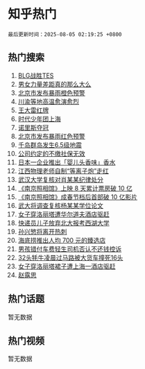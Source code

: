 # 知乎热门

`最后更新时间：2025-08-05 02:19:25 +0800`

## 热门搜索

1. [BLG战胜TES](https://www.zhihu.com/search?q=BLG%E6%88%98%E8%83%9CTES)
1. [男女力量差距真的那么大么](https://www.zhihu.com/search?q=%E7%94%B7%E5%A5%B3%E5%8A%9B%E9%87%8F%E5%B7%AE%E8%B7%9D%E7%9C%9F%E7%9A%84%E9%82%A3%E4%B9%88%E5%A4%A7%E4%B9%88)
1. [北京市发布暴雨橙色预警](https://www.zhihu.com/search?q=%E5%8C%97%E4%BA%AC%E5%B8%82%E5%8F%91%E5%B8%83%E6%9A%B4%E9%9B%A8%E6%A9%99%E8%89%B2%E9%A2%84%E8%AD%A6)
1. [川渝等地高温愈演愈烈](https://www.zhihu.com/search?q=%E5%B7%9D%E6%B8%9D%E7%AD%89%E5%9C%B0%E9%AB%98%E6%B8%A9%E6%84%88%E6%BC%94%E6%84%88%E7%83%88)
1. [王大雷红牌](https://www.zhihu.com/search?q=%E7%8E%8B%E5%A4%A7%E9%9B%B7%E7%BA%A2%E7%89%8C)
1. [时代少年团上海](https://www.zhihu.com/search?q=%E6%97%B6%E4%BB%A3%E5%B0%91%E5%B9%B4%E5%9B%A2%E4%B8%8A%E6%B5%B7)
1. [诺里斯夺冠](https://www.zhihu.com/search?q=%E8%AF%BA%E9%87%8C%E6%96%AF%E5%A4%BA%E5%86%A0)
1. [北京市发布暴雨红色预警](https://www.zhihu.com/search?q=%E5%8C%97%E4%BA%AC%E5%B8%82%E5%8F%91%E5%B8%83%E6%9A%B4%E9%9B%A8%E7%BA%A2%E8%89%B2%E9%A2%84%E8%AD%A6)
1. [千岛群岛发生6.5级地震](https://www.zhihu.com/search?q=%E5%8D%83%E5%B2%9B%E7%BE%A4%E5%B2%9B%E5%8F%91%E7%94%9F6.5%E7%BA%A7%E5%9C%B0%E9%9C%87)
1. [公司约定的不缴社保无效](https://www.zhihu.com/search?q=%E5%85%AC%E5%8F%B8%E7%BA%A6%E5%AE%9A%E7%9A%84%E4%B8%8D%E7%BC%B4%E7%A4%BE%E4%BF%9D%E6%97%A0%E6%95%88)
1. [日本一企业推出「婴儿头香味」香水](https://www.zhihu.com/search?q=%E6%97%A5%E6%9C%AC%E4%B8%80%E4%BC%81%E4%B8%9A%E6%8E%A8%E5%87%BA%E3%80%8C%E5%A9%B4%E5%84%BF%E5%A4%B4%E9%A6%99%E5%91%B3%E3%80%8D%E9%A6%99%E6%B0%B4)
1. [江西物理老师自制“等离子炮”走红](https://www.zhihu.com/search?q=%E6%B1%9F%E8%A5%BF%E7%89%A9%E7%90%86%E8%80%81%E5%B8%88%E8%87%AA%E5%88%B6%E2%80%9C%E7%AD%89%E7%A6%BB%E5%AD%90%E7%82%AE%E2%80%9D%E8%B5%B0%E7%BA%A2)
1. [武汉大学复核对肖某某纪律处分](https://www.zhihu.com/search?q=%E6%AD%A6%E6%B1%89%E5%A4%A7%E5%AD%A6%E5%A4%8D%E6%A0%B8%E5%AF%B9%E8%82%96%E6%9F%90%E6%9F%90%E7%BA%AA%E5%BE%8B%E5%A4%84%E5%88%86)
1. [《南京照相馆》上映 8 天累计票房破 10 亿](https://www.zhihu.com/search?q=%E3%80%8A%E5%8D%97%E4%BA%AC%E7%85%A7%E7%9B%B8%E9%A6%86%E3%80%8B%E4%B8%8A%E6%98%A0%208%20%E5%A4%A9%E7%B4%AF%E8%AE%A1%E7%A5%A8%E6%88%BF%E7%A0%B4%2010%20%E4%BA%BF)
1. [《南京照相馆》成春节档后首部破 10 亿影片](https://www.zhihu.com/search?q=%E3%80%8A%E5%8D%97%E4%BA%AC%E7%85%A7%E7%9B%B8%E9%A6%86%E3%80%8B%E6%88%90%E6%98%A5%E8%8A%82%E6%A1%A3%E5%90%8E%E9%A6%96%E9%83%A8%E7%A0%B4%2010%20%E4%BA%BF%E5%BD%B1%E7%89%87)
1. [武大将调查复核杨某某学位论文](https://www.zhihu.com/search?q=%E6%AD%A6%E5%A4%A7%E5%B0%86%E8%B0%83%E6%9F%A5%E5%A4%8D%E6%A0%B8%E6%9D%A8%E6%9F%90%E6%9F%90%E5%AD%A6%E4%BD%8D%E8%AE%BA%E6%96%87)
1. [女子穿洛丽塔遭华尔道夫酒店驱赶](https://www.zhihu.com/search?q=%E5%A5%B3%E5%AD%90%E7%A9%BF%E6%B4%9B%E4%B8%BD%E5%A1%94%E9%81%AD%E5%8D%8E%E5%B0%94%E9%81%93%E5%A4%AB%E9%85%92%E5%BA%97%E9%A9%B1%E8%B5%B6)
1. [快递员儿子放弃北大报考西湖大学](https://www.zhihu.com/search?q=%E5%BF%AB%E9%80%92%E5%91%98%E5%84%BF%E5%AD%90%E6%94%BE%E5%BC%83%E5%8C%97%E5%A4%A7%E6%8A%A5%E8%80%83%E8%A5%BF%E6%B9%96%E5%A4%A7%E5%AD%A6)
1. [孙兴慜将离开热刺](https://www.zhihu.com/search?q=%E5%AD%99%E5%85%B4%E6%85%9C%E5%B0%86%E7%A6%BB%E5%BC%80%E7%83%AD%E5%88%BA)
1. [海底捞推出人均 700 元的臻选店](https://www.zhihu.com/search?q=%E6%B5%B7%E5%BA%95%E6%8D%9E%E6%8E%A8%E5%87%BA%E4%BA%BA%E5%9D%87%20700%20%E5%85%83%E7%9A%84%E8%87%BB%E9%80%89%E5%BA%97)
1. [男孩错付车费轻生司机否认不还钱控诉](https://www.zhihu.com/search?q=%E7%94%B7%E5%AD%A9%E9%94%99%E4%BB%98%E8%BD%A6%E8%B4%B9%E8%BD%BB%E7%94%9F%E5%8F%B8%E6%9C%BA%E5%90%A6%E8%AE%A4%E4%B8%8D%E8%BF%98%E9%92%B1%E6%8E%A7%E8%AF%89)
1. [32头牦牛凌晨过马路被大货车撞死16头](https://www.zhihu.com/search?q=32%E5%A4%B4%E7%89%A6%E7%89%9B%E5%87%8C%E6%99%A8%E8%BF%87%E9%A9%AC%E8%B7%AF%E8%A2%AB%E5%A4%A7%E8%B4%A7%E8%BD%A6%E6%92%9E%E6%AD%BB16%E5%A4%B4)
1. [女子穿洛丽塔裙子遭上海一酒店驱赶](https://www.zhihu.com/search?q=%E5%A5%B3%E5%AD%90%E7%A9%BF%E6%B4%9B%E4%B8%BD%E5%A1%94%E8%A3%99%E5%AD%90%E9%81%AD%E4%B8%8A%E6%B5%B7%E4%B8%80%E9%85%92%E5%BA%97%E9%A9%B1%E8%B5%B6)
1. [赵露思](https://www.zhihu.com/search?q=%E8%B5%B5%E9%9C%B2%E6%80%9D)

## 热门话题

暂无数据

## 热门视频

暂无数据